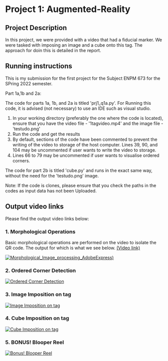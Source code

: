 # Project 1: Augmented-Reality

## Project Description

In this project, we were provided with a video that had a fiducial marker. We were tasked with imposing an image and a cube onto this tag. The approach for doin this is detailed in the report.

## Running instructions

This is my submission for the first project for the Subject ENPM 673 for the SPring 2022 semester.

Part 1a,1b and 2a:

The code for parts 1a, 1b, and 2a is titled 'prj1_q1a.py'. For Running this code, it is advised (not necessary) to use an IDE such as visual studio.

1. In your working directory (preferably the one where the code is located), ensure that you have the video file - '1tagvideo.mp4' and the image file - 'testudo.png'
2. Run the code and get the results
3. By default, sections of the code have been commented to prevent the writing of the video to storage of the host computer. Lines 39, 90, and 104 may be uncommented if user wants to write the video to storage.
4. Lines 66 to 79 may be uncommented if user wants to visualise ordered corners.

The code for part 2b is titled 'cube.py' and runs in the exact same way, without the need for the 'testudo.png' image.

Note: If the code is clones, please ensure that you check the paths in the codes as input data has not been Uploaded.


## Output video links

Please find the output video links below:

### 1. Morphological Operations

Basic morphological operations are performed on the video to isolate the QR code. The output for which is what we see below. [(Video link)](https://youtu.be/K2lSg51COJ0)

[![Morphological_Image_processing_AdobeExpress](https://user-images.githubusercontent.com/35636842/218368728-35bad771-17fc-4388-a5d9-7d82de198b73.gif))](https://youtu.be/K2lSg51COJ0)

### 2. Ordered Corner Detection
[![Ordered Corner Detection](https://img.youtube.com/vi/vW_rvp5WV1s/0.jpg)](https://youtu.be/vW_rvp5WV1s)

### 3. Image Imposition on tag
[![Image Imposition on tag](https://img.youtube.com/vi/-3TvXzFVbGk/0.jpg)](https://youtu.be/-3TvXzFVbGk)

### 4. Cube Imposition on tag
[![Cube Imposition on tag](https://img.youtube.com/vi/iCmC9NynMJg/0.jpg)](https://youtu.be/iCmC9NynMJg)

### 5. BONUS! Blooper Reel
[![Bonus! Blooper Reel](https://img.youtube.com/vi/cD1I4kXAkUM/0.jpg)](https://youtu.be/cD1I4kXAkUM)
